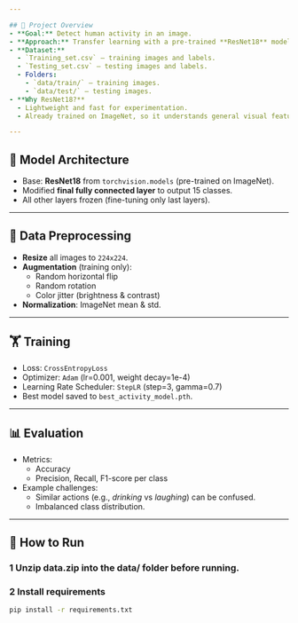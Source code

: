 ```yaml
---

## 📌 Project Overview
- **Goal:** Detect human activity in an image.
- **Approach:** Transfer learning with a pre-trained **ResNet18** model.
- **Dataset:**  
  - `Training_set.csv` — training images and labels.
  - `Testing_set.csv` — testing images and labels.
  - Folders:  
    - `data/train/` — training images.  
    - `data/test/` — testing images.
- **Why ResNet18?**  
  - Lightweight and fast for experimentation.
  - Already trained on ImageNet, so it understands general visual features.

---
```


## 🧠 Model Architecture
- Base: **ResNet18** from `torchvision.models` (pre-trained on ImageNet).
- Modified **final fully connected layer** to output 15 classes.
- All other layers frozen (fine-tuning only last layers).

---

## 🔄 Data Preprocessing
- **Resize** all images to `224x224`.
- **Augmentation** (training only):
  - Random horizontal flip
  - Random rotation
  - Color jitter (brightness & contrast)
- **Normalization**: ImageNet mean & std.

---

## 🏋️ Training
- Loss: `CrossEntropyLoss`
- Optimizer: `Adam` (lr=0.001, weight decay=1e-4)
- Learning Rate Scheduler: `StepLR` (step=3, gamma=0.7)
- Best model saved to `best_activity_model.pth`.

---

## 📊 Evaluation
- Metrics:
  - Accuracy
  - Precision, Recall, F1-score per class
- Example challenges:
  - Similar actions (e.g., *drinking* vs *laughing*) can be confused.
  - Imbalanced class distribution.

---

## 🚀 How to Run

### 1 Unzip data.zip into the data/ folder before running.
### 2 Install requirements
```bash
pip install -r requirements.txt